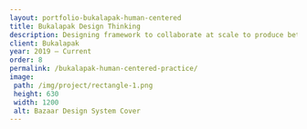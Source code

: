 ```yaml
---
layout: portfolio-bukalapak-human-centered
title: Bukalapak Design Thinking
description: Designing framework to collaborate at scale to produce better outcome
client: Bukalapak
year: 2019 — Current
order: 8
permalink: /bukalapak-human-centered-practice/
image:
 path: /img/project/rectangle-1.png
 height: 630
 width: 1200
 alt: Bazaar Design System Cover
---
```

